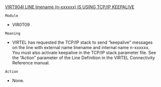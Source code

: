 [VIRT904I LINE linename (n-xxxxxx) IS USING TCP/IP KEEPALIVE](https://virtel.readthedocs.io/en/latest/manuals/virtel/Virtel459MG/messages.html?highlight=VIRT904I#VIRT904I)

`Module`
- VIR0T09

`Meaning`
- VIRTEL has requested the TCP/IP  stack to send “keepalive” messages on the line with external name linename     and internal name n-xxxxxx. You must also activate keepalive in the TCP/IP stack parameter file. See the “Action” parameter of the Line Definition in the VIRTEL Connectivity Reference manual.

`Action`
- None.
